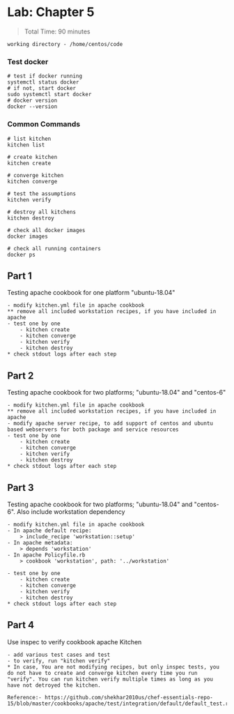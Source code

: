 # Lab: Chapter 5

> Total Time: 90 minutes

`working directory - /home/centos/code`

### Test docker
```
# test if docker running
systemctl status docker
# if not, start docker
sudo systemctl start docker
# docker version
docker --version
```

### Common Commands
```
# list kitchen
kitchen list

# create kitchen
kitchen create

# converge kitchen
kitchen converge

# test the assumptions
kitchen verify

# destroy all kitchens
kitchen destroy

# check all docker images
docker images

# check all running containers
docker ps
```

## Part 1

Testing apache cookbook for one platform "ubuntu-18.04"

```
- modify kitchen.yml file in apache cookbook
** remove all included workstation recipes, if you have included in apache
- test one by one
	- kitchen create
	- kitchen converge
	- kitchen verify
	- kitchen destroy
* check stdout logs after each step
```

## Part 2

Testing apache cookbook for two platforms; "ubuntu-18.04" and "centos-6"

```
- modify kitchen.yml file in apache cookbook
** remove all included workstation recipes, if you have included in apache
- modify apache server recipe, to add support of centos and ubuntu based webservers for both package and service resources
- test one by one
	- kitchen create
	- kitchen converge
	- kitchen verify
	- kitchen destroy
* check stdout logs after each step
```


## Part 3

Testing apache cookbook for two platforms; "ubuntu-18.04" and "centos-6". Also include workstation dependency

```
- modify kitchen.yml file in apache cookbook
- In apache default recipe:
	> include_recipe 'workstation::setup'
- In apache metadata:
	> depends 'workstation'
- In apache Policyfile.rb
	> cookbook 'workstation', path: '../workstation'

- test one by one
	- kitchen create
	- kitchen converge
	- kitchen verify
	- kitchen destroy
* check stdout logs after each step
```


## Part 4

Use inspec to verify cookbook apache Kitchen

```
- add various test cases and test
- to verify, run "kitchen verify"
* In case, You are not modifying recipes, but only inspec tests, you do not have to create and converge kitchen every time you run "verify". You can run kitchen verify multiple times as long as you have not detroyed the kitchen.

Reference:- https://github.com/shekhar2010us/chef-essentials-repo-15/blob/master/cookbooks/apache/test/integration/default/default_test.rb
```
